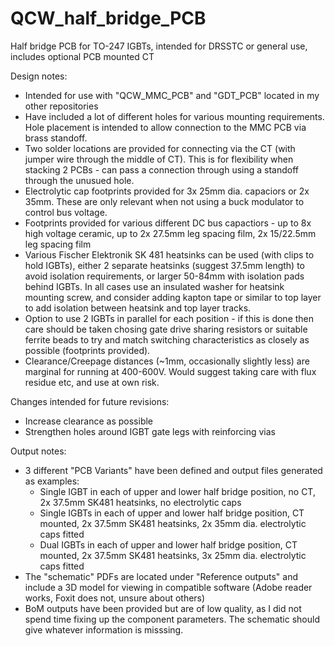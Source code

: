 # QCW_half_bridge_PCB
Half bridge PCB for TO-247 IGBTs, intended for DRSSTC or general use, includes optional PCB mounted CT

Design notes:
- Intended for use with "QCW_MMC_PCB" and "GDT_PCB" located in my other repositories
- Have included a lot of different holes for various mounting requirements. Hole placement is intended to allow connection to the MMC PCB via brass standoff.
- Two solder locations are provided for connecting via the CT (with jumper wire through the middle of CT). This is for flexibility when stacking 2 PCBs - can pass a connection through using a standoff through the unusued hole.
- Electrolytic cap footprints provided for 3x 25mm dia. capaciors or 2x 35mm. These are only relevant when not using a buck modulator to control bus voltage.
- Footprints provided for various different DC bus capactiors - up to 8x high voltage ceramic, up to 2x 27.5mm leg spacing film, 2x 15/22.5mm leg spacing film 
- Various Fischer Elektronik SK 481 heatsinks can be used (with clips to hold IGBTs), either 2 separate heatsinks (suggest 37.5mm length) to avoid isolation requirements, or larger 50-84mm with isolation pads behind IGBTs. In all cases use an insulated washer for heatsink mounting screw, and consider adding kapton tape or similar to top layer to add isolation between heatsink and top layer tracks.
- Option to use 2 IGBTs in parallel for each position - if this is done then care should be taken chosing gate drive sharing resistors or suitable ferrite beads to try and match switching characteristics as closely as possible (footprints provided).
- Clearance/Creepage distances (~1mm, occasionally slightly less) are marginal for running at 400-600V. Would suggest taking care with flux residue etc, and use at own risk.

Changes intended for future revisions:
- Increase clearance as possible
- Strengthen holes around IGBT gate legs with reinforcing vias

Output notes:
- 3 different "PCB Variants" have been defined and output files generated as examples:
  - Single IGBT in each of upper and lower half bridge position, no CT, 2x 37.5mm SK481 heatsinks, no electrolytic caps
  - Single IGBTs in each of upper and lower half bridge position, CT mounted, 2x 37.5mm SK481 heatsinks, 2x 35mm dia. electrolytic caps fitted
  - Dual IGBTs in each of upper and lower half bridge position, CT mounted, 2x 37.5mm SK481 heatsinks, 3x 25mm dia. electrolytic caps fitted
- The "schematic" PDFs are located under "Reference outputs" and include a 3D model for viewing in compatible software (Adobe reader works, Foxit does not, unsure about others)
- BoM outputs have been provided but are of low quality, as I did not spend time fixing up the component parameters. The schematic should give whatever information is misssing.
